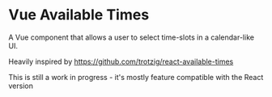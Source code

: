 # Vue Available Times

A Vue component that allows a user to select time-slots in a calendar-like UI.

Heavily inspired by https://github.com/trotzig/react-available-times

This is still a work in progress - it's mostly feature compatible with the React version
